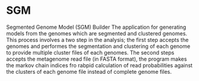 # SGM
Segmented Genome Model (SGM) Builder
The application for generating models from the genomes which are segmented and clustered genomes. This process involves a two step in the analysis; the first step accepts the genomes and performes the segmentation and clustering of each genome to provide multiple cluster files of each genomes. The second steps accepts the metagenome read file (in FASTA format), the program makes the markov chain indices fro rabpid calculation of read probabilities against the clusters of each genome file instead of complete genome files. 


